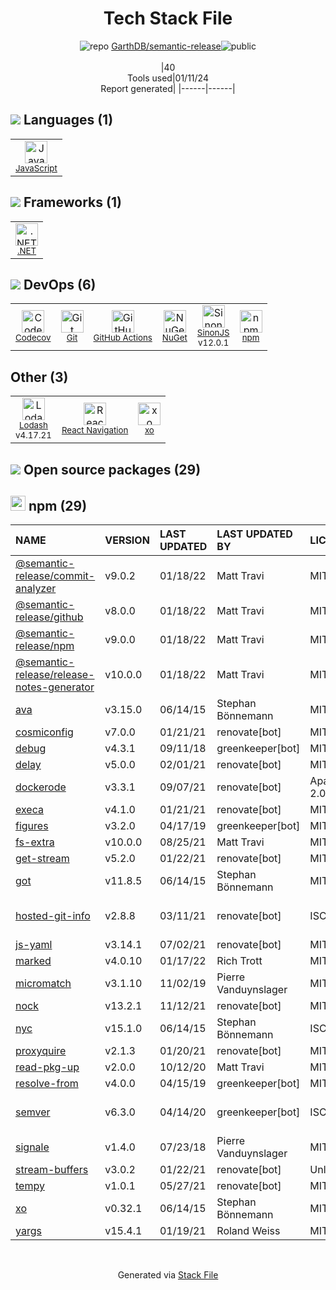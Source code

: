 <!--
&lt;--- Readme.md Snippet without images Start ---&gt;
## Tech Stack
GarthDB/semantic-release is built on the following main stack:

- [.NET](http://www.microsoft.com/net/) – Frameworks (Full Stack)
- [JavaScript](https://developer.mozilla.org/en-US/docs/Web/JavaScript) – Languages
- [Lodash](https://lodash.com) – Javascript Utilities & Libraries
- [Codecov](https://codecov.io/) – Code Coverage
- [SinonJS](http://sinonjs.org/) – Javascript Testing Framework
- [React Navigation](https://reactnavigation.org/) – Cross-Platform Mobile Tools
- [GitHub Actions](https://github.com/features/actions) – Continuous Integration

Full tech stack [here](/techstack.md)

&lt;--- Readme.md Snippet without images End ---&gt;

&lt;--- Readme.md Snippet with images Start ---&gt;
## Tech Stack
GarthDB/semantic-release is built on the following main stack:

- <img width='25' height='25' src='https://img.stackshare.io/service/1014/IoPy1dce_400x400.png' alt='.NET'/> [.NET](http://www.microsoft.com/net/) – Frameworks (Full Stack)
- <img width='25' height='25' src='https://img.stackshare.io/service/1209/javascript.jpeg' alt='JavaScript'/> [JavaScript](https://developer.mozilla.org/en-US/docs/Web/JavaScript) – Languages
- <img width='25' height='25' src='https://img.stackshare.io/service/2438/lodash.png' alt='Lodash'/> [Lodash](https://lodash.com) – Javascript Utilities & Libraries
- <img width='25' height='25' src='https://img.stackshare.io/service/2673/Codecov_Mark_Circle_Pink.png' alt='Codecov'/> [Codecov](https://codecov.io/) – Code Coverage
- <img width='25' height='25' src='https://img.stackshare.io/service/3509/logo.png' alt='SinonJS'/> [SinonJS](http://sinonjs.org/) – Javascript Testing Framework
- <img width='25' height='25' src='https://img.stackshare.io/service/6422/react-navigation.png' alt='React Navigation'/> [React Navigation](https://reactnavigation.org/) – Cross-Platform Mobile Tools
- <img width='25' height='25' src='https://img.stackshare.io/service/11563/actions.png' alt='GitHub Actions'/> [GitHub Actions](https://github.com/features/actions) – Continuous Integration

Full tech stack [here](/techstack.md)

&lt;--- Readme.md Snippet with images End ---&gt;
-->
<div align="center">

# Tech Stack File
![](https://img.stackshare.io/repo.svg "repo") [GarthDB/semantic-release](https://github.com/GarthDB/semantic-release)![](https://img.stackshare.io/public_badge.svg "public")
<br/><br/>
|40<br/>Tools used|01/11/24 <br/>Report generated|
|------|------|
</div>

## <img src='https://img.stackshare.io/languages.svg'/> Languages (1)
<table><tr>
  <td align='center'>
  <img width='36' height='36' src='https://img.stackshare.io/service/1209/javascript.jpeg' alt='JavaScript'>
  <br>
  <sub><a href="https://developer.mozilla.org/en-US/docs/Web/JavaScript">JavaScript</a></sub>
  <br>
  <sub></sub>
</td>

</tr>
</table>

## <img src='https://img.stackshare.io/frameworks.svg'/> Frameworks (1)
<table><tr>
  <td align='center'>
  <img width='36' height='36' src='https://img.stackshare.io/service/1014/IoPy1dce_400x400.png' alt='.NET'>
  <br>
  <sub><a href="http://www.microsoft.com/net/">.NET</a></sub>
  <br>
  <sub></sub>
</td>

</tr>
</table>

## <img src='https://img.stackshare.io/devops.svg'/> DevOps (6)
<table><tr>
  <td align='center'>
  <img width='36' height='36' src='https://img.stackshare.io/service/2673/Codecov_Mark_Circle_Pink.png' alt='Codecov'>
  <br>
  <sub><a href="https://codecov.io/">Codecov</a></sub>
  <br>
  <sub></sub>
</td>

<td align='center'>
  <img width='36' height='36' src='https://img.stackshare.io/service/1046/git.png' alt='Git'>
  <br>
  <sub><a href="http://git-scm.com/">Git</a></sub>
  <br>
  <sub></sub>
</td>

<td align='center'>
  <img width='36' height='36' src='https://img.stackshare.io/service/11563/actions.png' alt='GitHub Actions'>
  <br>
  <sub><a href="https://github.com/features/actions">GitHub Actions</a></sub>
  <br>
  <sub></sub>
</td>

<td align='center'>
  <img width='36' height='36' src='https://img.stackshare.io/service/2637/6I3oEOP4_400x400.jpg' alt='NuGet'>
  <br>
  <sub><a href="https://www.nuget.org/">NuGet</a></sub>
  <br>
  <sub></sub>
</td>

<td align='center'>
  <img width='36' height='36' src='https://img.stackshare.io/service/3509/logo.png' alt='SinonJS'>
  <br>
  <sub><a href="http://sinonjs.org/">SinonJS</a></sub>
  <br>
  <sub>v12.0.1</sub>
</td>

<td align='center'>
  <img width='36' height='36' src='https://img.stackshare.io/service/1120/lejvzrnlpb308aftn31u.png' alt='npm'>
  <br>
  <sub><a href="https://www.npmjs.com/">npm</a></sub>
  <br>
  <sub></sub>
</td>

</tr>
</table>

## Other (3)
<table><tr>
  <td align='center'>
  <img width='36' height='36' src='https://img.stackshare.io/service/2438/lodash.png' alt='Lodash'>
  <br>
  <sub><a href="https://lodash.com">Lodash</a></sub>
  <br>
  <sub>v4.17.21</sub>
</td>

<td align='center'>
  <img width='36' height='36' src='https://img.stackshare.io/service/6422/react-navigation.png' alt='React Navigation'>
  <br>
  <sub><a href="https://reactnavigation.org/">React Navigation</a></sub>
  <br>
  <sub></sub>
</td>

<td align='center'>
  <img width='36' height='36' src='https://img.stackshare.io/service/4535/no-img-open-source.png' alt='xo'>
  <br>
  <sub><a href="https://www.npmjs.com/package/xo">xo</a></sub>
  <br>
  <sub></sub>
</td>

</tr>
</table>


## <img src='https://img.stackshare.io/group.svg' /> Open source packages (29)</h2>

## <img width='24' height='24' src='https://img.stackshare.io/service/1120/lejvzrnlpb308aftn31u.png'/> npm (29)

|NAME|VERSION|LAST UPDATED|LAST UPDATED BY|LICENSE|VULNERABILITIES|
|:------|:------|:------|:------|:------|:------|
|[@semantic-release/commit-analyzer](https://www.npmjs.com/@semantic-release/commit-analyzer)|v9.0.2|01/18/22|Matt Travi |MIT|N/A|
|[@semantic-release/github](https://www.npmjs.com/@semantic-release/github)|v8.0.0|01/18/22|Matt Travi |MIT|N/A|
|[@semantic-release/npm](https://www.npmjs.com/@semantic-release/npm)|v9.0.0|01/18/22|Matt Travi |MIT|N/A|
|[@semantic-release/release-notes-generator](https://www.npmjs.com/@semantic-release/release-notes-generator)|v10.0.0|01/18/22|Matt Travi |MIT|N/A|
|[ava](https://www.npmjs.com/ava)|v3.15.0|06/14/15|Stephan Bönnemann |MIT|N/A|
|[cosmiconfig](https://www.npmjs.com/cosmiconfig)|v7.0.0|01/21/21|renovate[bot] |MIT|N/A|
|[debug](https://www.npmjs.com/debug)|v4.3.1|09/11/18|greenkeeper[bot] |MIT|N/A|
|[delay](https://www.npmjs.com/delay)|v5.0.0|02/01/21|renovate[bot] |MIT|N/A|
|[dockerode](https://www.npmjs.com/dockerode)|v3.3.1|09/07/21|renovate[bot] |Apache-2.0|N/A|
|[execa](https://www.npmjs.com/execa)|v4.1.0|01/21/21|renovate[bot] |MIT|N/A|
|[figures](https://www.npmjs.com/figures)|v3.2.0|04/17/19|greenkeeper[bot] |MIT|N/A|
|[fs-extra](https://www.npmjs.com/fs-extra)|v10.0.0|08/25/21|Matt Travi |MIT|N/A|
|[get-stream](https://www.npmjs.com/get-stream)|v5.2.0|01/22/21|renovate[bot] |MIT|N/A|
|[got](https://www.npmjs.com/got)|v11.8.5|06/14/15|Stephan Bönnemann |MIT|N/A|
|[hosted-git-info](https://www.npmjs.com/hosted-git-info)|v2.8.8|03/11/21|renovate[bot] |ISC|[CVE-2021-23362](https://github.com/advisories/GHSA-43f8-2h32-f4cj) (Moderate)|
|[js-yaml](https://www.npmjs.com/js-yaml)|v3.14.1|07/02/21|renovate[bot] |MIT|N/A|
|[marked](https://www.npmjs.com/marked)|v4.0.10|01/17/22|Rich Trott |MIT|N/A|
|[micromatch](https://www.npmjs.com/micromatch)|v3.1.10|11/02/19|Pierre Vanduynslager |MIT|N/A|
|[nock](https://www.npmjs.com/nock)|v13.2.1|11/12/21|renovate[bot] |MIT|N/A|
|[nyc](https://www.npmjs.com/nyc)|v15.1.0|06/14/15|Stephan Bönnemann |ISC|N/A|
|[proxyquire](https://www.npmjs.com/proxyquire)|v2.1.3|01/20/21|renovate[bot] |MIT|N/A|
|[read-pkg-up](https://www.npmjs.com/read-pkg-up)|v2.0.0|10/12/20|Matt Travi |MIT|N/A|
|[resolve-from](https://www.npmjs.com/resolve-from)|v4.0.0|04/15/19|greenkeeper[bot] |MIT|N/A|
|[semver](https://www.npmjs.com/semver)|v6.3.0|04/14/20|greenkeeper[bot] |ISC|[CVE-2022-25883](https://github.com/advisories/GHSA-c2qf-rxjj-qqgw) (Moderate)|
|[signale](https://www.npmjs.com/signale)|v1.4.0|07/23/18|Pierre Vanduynslager |MIT|N/A|
|[stream-buffers](https://www.npmjs.com/stream-buffers)|v3.0.2|01/22/21|renovate[bot] |Unlicense|N/A|
|[tempy](https://www.npmjs.com/tempy)|v1.0.1|05/27/21|renovate[bot] |MIT|N/A|
|[xo](https://www.npmjs.com/xo)|v0.32.1|06/14/15|Stephan Bönnemann |MIT|N/A|
|[yargs](https://www.npmjs.com/yargs)|v15.4.1|01/19/21|Roland Weiss |MIT|N/A|

<br/>
<div align='center'>

Generated via [Stack File](https://github.com/marketplace/stack-file)

